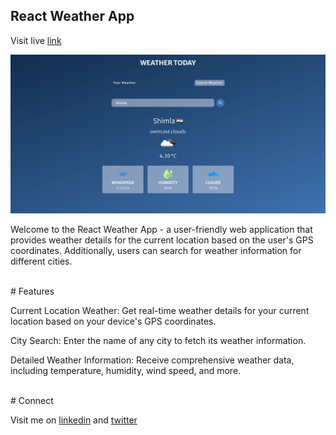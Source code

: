 ## React Weather App

<p>Visit live <a href='https://world-weather-today.netlify.app/' target='_blank'>link</a></p>

<img src="./public/Website.png" alt="image">

<p>Welcome to the React Weather App - a user-friendly web application that provides weather details for the current location based on the user's GPS coordinates. Additionally, users can search for weather information for different cities.</p>
<br>
# Features
<p> Current Location Weather: Get real-time weather details for your current location based on your device's GPS coordinates.</p>
<p> City Search: Enter the name of any city to fetch its weather information.</p>
<p> Detailed Weather Information: Receive comprehensive weather data, including temperature, humidity, wind speed, and more.</p>

<br>
# Connect
<p>Visit me on <a href='https://www.linkedin.com/in/manish-kumar-singh-12a28a190/' target='_blank'>linkedin</a> and <a href='https://twitter.com/Manish_03_Singh' target='_blank'>twitter</a></p>
